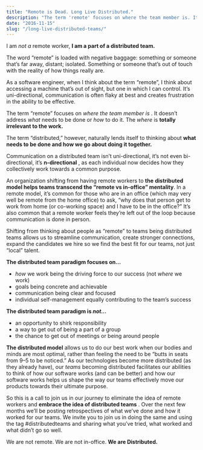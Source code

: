 ```yaml
---
title: "Remote is Dead. Long Live Distributed."
description: "The term 'remote' focuses on where the team member is. It doesn’t address what needs to be done or how to do it. The where is totally irrelevant to the work. The term 'distributed', however, naturally lends itself to thinking about what needs to be done and how we go about doing it together. I am not a remote worker, I am a part of a distributed team."
date: "2016-11-15"
slug: "/long-live-distributed-teams/"
---
```


I am _not a_ remote worker, **I am a part of a distributed team.** 

The word “remote” is loaded with negative baggage: something or someone that’s far away, distant; isolated. Something or someone that’s out of touch with the reality of how things really are.

As a software engineer, when I think about the term “remote”, I think about accessing a machine that’s out of sight, but one in which I can control. It’s uni-directional, communication is often flaky at best and creates frustration in the ability to be effective.

The term “remote” focuses on _where the team member is_ . It doesn’t address _what_ needs to be done or _how_ to do it. The _where_ is **totally irrelevant to the work.**

The term “distributed,” however, naturally lends itself to thinking about **what needs to be done and how we go about doing it together.**

Communication on a distributed team isn’t uni-directional, it’s not even bi-directional, it’s **n-directional** , as each individual now decides how they collectively work towards a common purpose.

An organization shifting from having remote workers to **the** **distributed model helps teams transcend the “remote vs in-office” mentality**. In a remote model, it’s common for those who are in an office (which may very well be remote from the home office) to ask, “why does that person get to work from home (or co-working space) and I have to be in the office?” It’s also common that a remote worker feels they’re left out of the loop because communication is done in person.

Shifting from thinking about people as “remote” to teams being distributed teams allows us to streamline communication, create stronger connections, expand the candidates we hire so we find the best fit for our teams, not just “local” talent.

 **The distributed team paradigm focuses on…** 

- _how_ we work being the driving force to our success (not _where_ we work)
- goals being concrete and achievable
- communication being clear and focused
- individual self-management equally contributing to the team’s success

 **The distributed team paradigm is _not…_** 

- an opportunity to shirk responsibility
- a way to get out of being a part of a group
- the chance to get out of meetings or being around people

 **The distributed model** allows us to do our best work when our bodies and minds are most optimal, rather than feeling the need to be “butts in seats from 9–5 to be noticed.” As our technologies become more distributed (as they already have), our _teams_ becoming distributed facilitates our abilities to think of how our software works (and can be better) and how our software works helps us shape the way our teams effectively move our products towards their ultimate purpose.

So this is a call to join us in our journey to eliminate the idea of remote workers and **embrace the idea of distributed teams** . Over the next few months we’ll be posting retrospectives of what we’ve done and how it worked for our teams. We invite you to join us in doing the same and using the tag #distributedteams and sharing what you’ve tried, what worked and what didn’t go so well.

We are not remote. We are not in-office. **We are Distributed.**